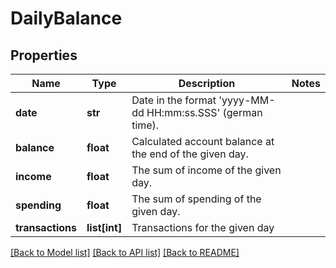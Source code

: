 # DailyBalance

## Properties
Name | Type | Description | Notes
------------ | ------------- | ------------- | -------------
**date** | **str** | Date in the format &#39;yyyy-MM-dd HH:mm:ss.SSS&#39; (german time). | 
**balance** | **float** | Calculated account balance at the end of the given day. | 
**income** | **float** | The sum of income of the given day. | 
**spending** | **float** | The sum of spending of the given day. | 
**transactions** | **list[int]** | Transactions for the given day | 

[[Back to Model list]](../README.md#documentation-for-models) [[Back to API list]](../README.md#documentation-for-api-endpoints) [[Back to README]](../README.md)



